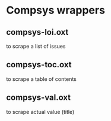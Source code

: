 # Compsys wrappers

## compsys-loi.oxt

to scrape a list of issues

## compsys-toc.oxt

to scrape a table of contents

## compsys-val.oxt

to scrape actual value (title)
